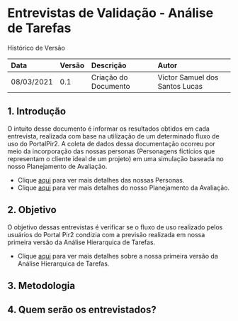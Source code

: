 # Entrevistas de Validação - Análise de Tarefas 

Histórico de Versão 

| Data | Versão | Descrição | Autor |
| :--- | :--- | :--- | :--- |
| 08/03/2021 | 0.1 | Criação do Documento | Victor Samuel dos Santos Lucas |

## 1. Introdução 

O intuito desse documento é informar os resultados obtidos em cada entrevista, realizada com base na utilização de um determinado fluxo de uso do PortalPir2. A coleta de dados dessa documentação ocorreu por meio da incorporação das nossas personas (Personagens fictícios que representam o cliente ideal de um projeto) em uma simulação baseada no nosso Planejamento de Avaliação. 

- Clique [aqui](https://github.com/Interacao-Humano-Computador/2020.2-forumPiR2/blob/main/docs/ponto_controle2/analise_de_requisitos/personas.md) para ver mais detalhes das nossas Personas.
- Clique [aqui](https://github.com/Interacao-Humano-Computador/2020.2-forumPiR2/blob/reestruturar-analise-de-tarefas/docs/ponto_controle4/analise_de_tarefas/planejamento_de_avaliacao.md) para ver mais detalhes do nosso Planejamento da Avaliação.

## 2. Objetivo

O objetivo dessas entrevistas é verificar se o fluxo de uso realizado pelos usuários do Portal Pir2 condizia com a previsão realizada em nossa primeira versão da Análise Hierarquica de Tarefas. 

- Clique [aqui](https://github.com/Interacao-Humano-Computador/2020.2-forumPiR2/blob/reestruturar-analise-de-tarefas/docs/ponto_controle2/analise_de_requisitos/hta.md) para ver mais detalhes sobre a nossa primeira versão da Análise Hierarquica de Tarefas.

## 3. Metodologia 

## 4. Quem serão os entrevistados?